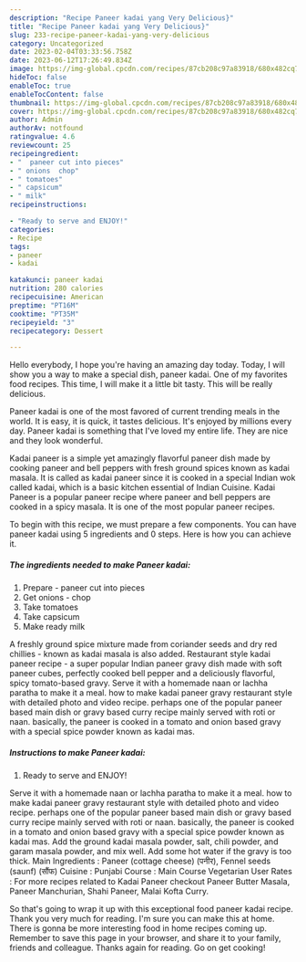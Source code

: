 ```yaml
---
description: "Recipe Paneer kadai yang Very Delicious}"
title: "Recipe Paneer kadai yang Very Delicious}"
slug: 233-recipe-paneer-kadai-yang-very-delicious
category: Uncategorized
date: 2023-02-04T03:33:56.758Z
date: 2023-06-12T17:26:49.834Z
image: https://img-global.cpcdn.com/recipes/87cb208c97a83918/680x482cq70/paneer-kadai-recipe-main-photo.jpg
hideToc: false
enableToc: true
enableTocContent: false
thumbnail: https://img-global.cpcdn.com/recipes/87cb208c97a83918/680x482cq70/paneer-kadai-recipe-main-photo.jpg
cover: https://img-global.cpcdn.com/recipes/87cb208c97a83918/680x482cq70/paneer-kadai-recipe-main-photo.jpg
author: Admin
authorAv: notfound
ratingvalue: 4.6
reviewcount: 25
recipeingredient:
- "  paneer cut into pieces"
- " onions  chop"
- " tomatoes"
- " capsicum"
- " milk"
recipeinstructions:

- "Ready to serve and ENJOY!"
categories:
- Recipe
tags:
- paneer
- kadai

katakunci: paneer kadai 
nutrition: 280 calories
recipecuisine: American
preptime: "PT16M"
cooktime: "PT35M"
recipeyield: "3"
recipecategory: Dessert

---
```



Hello everybody, I hope you're having an amazing day today. Today, I will show you a way to make a special dish, paneer kadai. One of my favorites food recipes. This time, I will make it a little bit tasty. This will be really delicious.

Paneer kadai is one of the most favored of current trending meals in the world. It is easy, it is quick, it tastes delicious. It's enjoyed by millions every day. Paneer kadai is something that I've loved my entire life. They are nice and they look wonderful.

Kadai paneer is a simple yet amazingly flavorful paneer dish made by cooking paneer and bell peppers with fresh ground spices known as kadai masala. It is called as kadai paneer since it is cooked in a special Indian wok called kadai, which is a basic kitchen essential of Indian Cuisine. Kadai Paneer is a popular paneer recipe where paneer and bell peppers are cooked in a spicy masala. It is one of the most popular paneer recipes.


To begin with this recipe, we must prepare a few components. You can have paneer kadai using 5 ingredients and 0 steps. Here is how you can achieve it.

<!--inarticleads1-->

##### The ingredients needed to make Paneer kadai:

1. Prepare  - paneer cut into pieces
1. Get  onions - chop
1. Take  tomatoes
1. Take  capsicum
1. Make ready  milk


A freshly ground spice mixture made from coriander seeds and dry red chillies - known as kadai masala is also added. Restaurant style kadai paneer recipe - a super popular Indian paneer gravy dish made with soft paneer cubes, perfectly cooked bell pepper and a deliciously flavorful, spicy tomato-based gravy. Serve it with a homemade naan or lachha paratha to make it a meal. how to make kadai paneer gravy restaurant style with detailed photo and video recipe. perhaps one of the popular paneer based main dish or gravy based curry recipe mainly served with roti or naan. basically, the paneer is cooked in a tomato and onion based gravy with a special spice powder known as kadai mas. 

<!--inarticleads2-->

##### Instructions to make Paneer kadai:


1. Ready to serve and ENJOY!

Serve it with a homemade naan or lachha paratha to make it a meal. how to make kadai paneer gravy restaurant style with detailed photo and video recipe. perhaps one of the popular paneer based main dish or gravy based curry recipe mainly served with roti or naan. basically, the paneer is cooked in a tomato and onion based gravy with a special spice powder known as kadai mas. Add the ground kadai masala powder, salt, chili powder, and garam masala powder, and mix well. Add some hot water if the gravy is too thick. Main Ingredients : Paneer (cottage cheese) (पनीर), Fennel seeds (saunf) (सौंफ) Cuisine : Punjabi Course : Main Course Vegetarian User Rates : For more recipes related to Kadai Paneer checkout Paneer Butter Masala, Paneer Manchurian, Shahi Paneer, Malai Kofta Curry. 

So that's going to wrap it up with this exceptional food paneer kadai recipe. Thank you very much for reading. I'm sure you can make this at home. There is gonna be more interesting food in home recipes coming up. Remember to save this page in your browser, and share it to your family, friends and colleague. Thanks again for reading. Go on get cooking!
